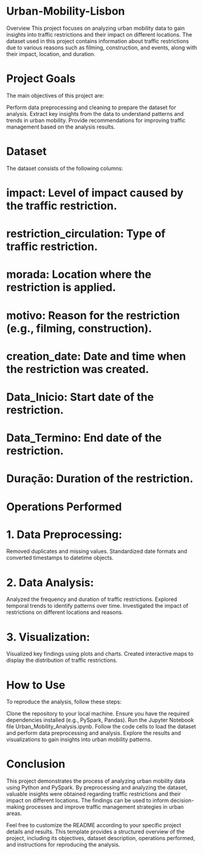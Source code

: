 # Urban-Mobility-Lisbon
Overview
This project focuses on analyzing urban mobility data to gain insights into traffic restrictions and their impact on different locations. The dataset used in this project contains information about traffic restrictions due to various reasons such as filming, construction, and events, along with their impact, location, and duration.

# Project Goals
The main objectives of this project are:

Perform data preprocessing and cleaning to prepare the dataset for analysis.
Extract key insights from the data to understand patterns and trends in urban mobility.
Provide recommendations for improving traffic management based on the analysis results.
# Dataset
The dataset consists of the following columns:

 # impact: Level of impact caused by the traffic restriction.
 # restriction_circulation: Type of traffic restriction.
 # morada: Location where the restriction is applied.
 # motivo: Reason for the restriction (e.g., filming, construction).
 # creation_date: Date and time when the restriction was created.
 # Data_Inicio: Start date of the restriction.
 # Data_Termino: End date of the restriction.
 # Duração: Duration of the restriction.
# Operations Performed
 # 1. Data Preprocessing:
  Removed duplicates and missing values.
  Standardized date formats and converted timestamps to datetime objects.
 # 2. Data Analysis:
  Analyzed the frequency and duration of traffic restrictions.
  Explored temporal trends to identify patterns over time.
  Investigated the impact of restrictions on different locations and reasons.
 # 3. Visualization:
  Visualized key findings using plots and charts.
Created interactive maps to display the distribution of traffic restrictions.

# How to Use
To reproduce the analysis, follow these steps:

Clone the repository to your local machine.
Ensure you have the required dependencies installed (e.g., PySpark, Pandas).
Run the Jupyter Notebook file Urban_Mobility_Analysis.ipynb.
Follow the code cells to load the dataset and perform data preprocessing and analysis.
Explore the results and visualizations to gain insights into urban mobility patterns.
# Conclusion
This project demonstrates the process of analyzing urban mobility data using Python and PySpark. By preprocessing and analyzing the dataset, valuable insights were obtained regarding traffic restrictions and their impact on different locations. The findings can be used to inform decision-making processes and improve traffic management strategies in urban areas.

Feel free to customize the README according to your specific project details and results. This template provides a structured overview of the project, including its objectives, dataset description, operations performed, and instructions for reproducing the analysis.
